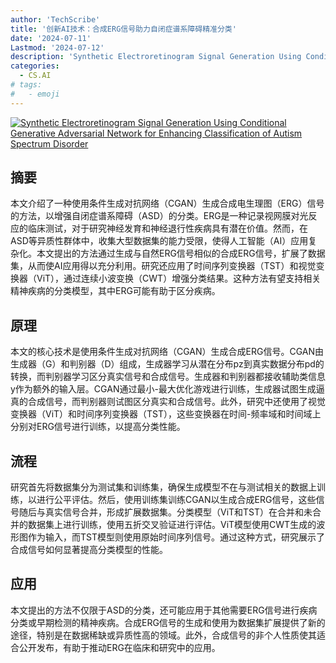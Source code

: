 ```yaml
---
author: 'TechScribe'
title: '创新AI技术：合成ERG信号助力自闭症谱系障碍精准分类'
date: '2024-07-11'
Lastmod: '2024-07-12'
description: 'Synthetic Electroretinogram Signal Generation Using Conditional Generative Adversarial Network for Enhancing Classification of Autism Spectrum Disorder'
categories:
  - CS.AI
# tags:
#   - emoji
---
```


[![Synthetic Electroretinogram Signal Generation Using Conditional Generative Adversarial Network for Enhancing Classification of Autism Spectrum Disorder](https://arxiv-research-1301205113.cos.ap-guangzhou.myqcloud.com/images/2407.08166v1.pdf_0.jpg)](https://arxiv.org/abs/2407.08166v1)

## 摘要

本文介绍了一种使用条件生成对抗网络（CGAN）生成合成电生理图（ERG）信号的方法，以增强自闭症谱系障碍（ASD）的分类。ERG是一种记录视网膜对光反应的临床测试，对于研究神经发育和神经退行性疾病具有潜在价值。然而，在ASD等异质性群体中，收集大型数据集的能力受限，使得人工智能（AI）应用复杂化。本文提出的方法通过生成与自然ERG信号相似的合成ERG信号，扩展了数据集，从而使AI应用得以充分利用。研究还应用了时间序列变换器（TST）和视觉变换器（ViT），通过连续小波变换（CWT）增强分类结果。这种方法有望支持相关精神疾病的分类模型，其中ERG可能有助于区分疾病。<!--more-->

## 原理

本文的核心技术是使用条件生成对抗网络（CGAN）生成合成ERG信号。CGAN由生成器（G）和判别器（D）组成，生成器学习从潜在分布pz到真实数据分布pd的转换，而判别器学习区分真实信号和合成信号。生成器和判别器都接收辅助类信息y作为额外的输入层。CGAN通过最小-最大优化游戏进行训练，生成器试图生成逼真的合成信号，而判别器则试图区分真实和合成信号。此外，研究中还使用了视觉变换器（ViT）和时间序列变换器（TST），这些变换器在时间-频率域和时间域上分别对ERG信号进行训练，以提高分类性能。

## 流程

研究首先将数据集分为测试集和训练集，确保生成模型不在与测试相关的数据上训练，以进行公平评估。然后，使用训练集训练CGAN以生成合成ERG信号，这些信号随后与真实信号合并，形成扩展数据集。分类模型（ViT和TST）在合并和未合并的数据集上进行训练，使用五折交叉验证进行评估。ViT模型使用CWT生成的波形图作为输入，而TST模型则使用原始时间序列信号。通过这种方式，研究展示了合成信号如何显著提高分类模型的性能。

## 应用

本文提出的方法不仅限于ASD的分类，还可能应用于其他需要ERG信号进行疾病分类或早期检测的精神疾病。合成ERG信号的生成和使用为数据集扩展提供了新的途径，特别是在数据稀缺或异质性高的领域。此外，合成信号的非个人性质使其适合公开发布，有助于推动ERG在临床和研究中的应用。
